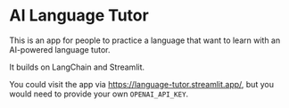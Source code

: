 # AI Language Tutor

This is an app for people to practice a language that want to learn with an AI-powered language tutor.

It builds on LangChain and Streamlit. 

You could visit the app via https://language-tutor.streamlit.app/, but you would need to provide your own `OPENAI_API_KEY`.